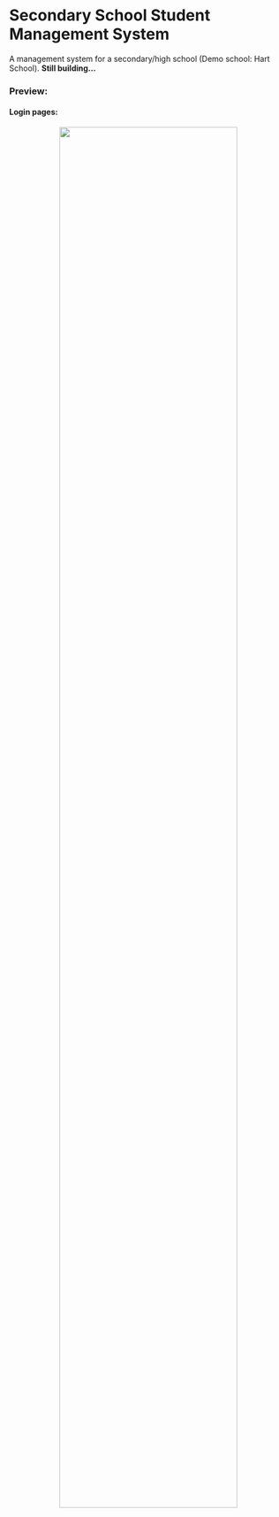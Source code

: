 # Secondary School Student Management System
 A management system for a secondary/high school (Demo school: Hart School). **Still building...**

 ### Preview:
 #### Login pages:

<p align="center">
<img src="https://github.com/sojijr/secondary-school-student-ms/blob/main/assets/images/loginPreview.png" height="auto" width="80%">
</p>